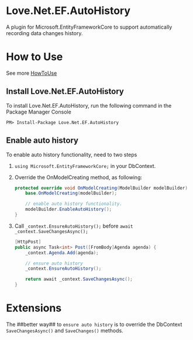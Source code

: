 # Love.Net.EF.AutoHistory
A plugin for Microsoft.EntityFrameworkCore to support automatically recording data changes history.

# How to Use

See more [HowToUse](https://github.com/lovedotnet/Love.Net.EF.AutoHistory/tree/master/src/HowToUse)

## Install Love.Net.EF.AutoHistory

To install Love.Net.EF.AutoHistory, run the following command in the Package Manager Console

`PM> Install-Package Love.Net.EF.AutoHistory`

## Enable auto history

To enable auto history functionality, need to two steps

1. `using Microsoft.EntityFrameworkCore;` in your DbContext.
2. Override the OnModelCreating method, as following:

	```csharp
	protected override void OnModelCreating(ModelBuilder modelBuilder) {
		base.OnModelCreating(modelBuilder);

		// enable auto history functionality.
		modelBuilder.EnableAutoHistory();
	}
	```

3. Call `_context.EnsureAutoHistory();` before `await _context.SaveChangesAsync();`

	```csharp
	[HttpPost]
	public async Task<int> Post([FromBody]Agenda agenda) {
		_context.Agenda.Add(agenda);

		// ensure auto history
		_context.EnsureAutoHistory();

		return await _context.SaveChangesAsync();
	}
	```

# Extensions

The ##better way## to `ensure auto history` is to override the DbContext `SaveChangesAsync()` and `SaveChanges()` methods.